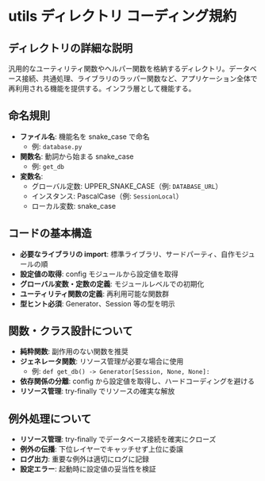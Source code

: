 # utils ディレクトリ コーディング規約

## ディレクトリの詳細な説明

汎用的なユーティリティ関数やヘルパー関数を格納するディレクトリ。データベース接続、共通処理、ライブラリのラッパー関数など、アプリケーション全体で再利用される機能を提供する。インフラ層として機能する。

## 命名規則

- **ファイル名**: 機能名を snake_case で命名
  - 例: `database.py`
- **関数名**: 動詞から始まる snake_case
  - 例: `get_db`
- **変数名**:
  - グローバル定数: UPPER_SNAKE_CASE（例: `DATABASE_URL`）
  - インスタンス: PascalCase（例: `SessionLocal`）
  - ローカル変数: snake_case

## コードの基本構造

- **必要なライブラリの import**: 標準ライブラリ、サードパーティ、自作モジュールの順
- **設定値の取得**: config モジュールから設定値を取得
- **グローバル変数・定数の定義**: モジュールレベルでの初期化
- **ユーティリティ関数の定義**: 再利用可能な関数群
- **型ヒント必須**: Generator、Session 等の型を明示

## 関数・クラス設計について

- **純粋関数**: 副作用のない関数を推奨
- **ジェネレータ関数**: リソース管理が必要な場合に使用
  - 例: `def get_db() -> Generator[Session, None, None]:`
- **依存関係の分離**: config から設定値を取得し、ハードコーディングを避ける
- **リソース管理**: try-finally でリソースの確実な解放

## 例外処理について

- **リソース管理**: try-finally でデータベース接続を確実にクローズ
- **例外の伝播**: 下位レイヤーでキャッチせず上位に委譲
- **ログ出力**: 重要な例外は適切にログに記録
- **設定エラー**: 起動時に設定値の妥当性を検証
